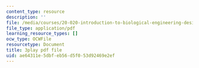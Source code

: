 ```yaml
---
content_type: resource
description: ''
file: /media/courses/20-020-introduction-to-biological-engineering-design-spring-2009/ae64311e5dbfeb56d5f053d92469e2ef_6a2YKft1ZxQ.pdf
file_type: application/pdf
learning_resource_types: []
ocw_type: OCWFile
resourcetype: Document
title: 3play pdf file
uid: ae64311e-5dbf-eb56-d5f0-53d92469e2ef
---
```

